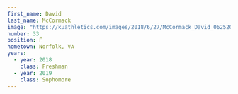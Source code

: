 ```yaml
---
first_name: David
last_name: McCormack
image: "https://kuathletics.com/images/2018/6/27/McCormack_David_06252018.jpg?width=182&height=250&mode=crop&anchor=topcenter"
number: 33
position: F
hometown: Norfolk, VA
years:
  - year: 2018
    class: Freshman
  - year: 2019
    class: Sophomore
---
```

